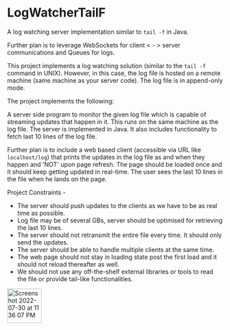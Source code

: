 # LogWatcherTailF
A log watching server implementation similar to `tail -f` in Java.

Further plan is to leverage WebSockets for client < - > server communications and Queues for logs.


This project implements a log watching solution (similar to the `tail -f` command in UNIX). However, in this case, the log file is hosted on a remote machine (same machine as your server code). The log file is in append-only mode.

The project implements the following:

A server side program to monitor the given log file which is capable of streaming updates that happen in it. This runs on the same machine as the log file. The server is implemented in Java. It also includes functionality to fetch last 10 lines of the log file.

Further plan is to include a web based client (accessible via URL like `localhost/log`) that prints the updates in the log file as and when they happen and 'NOT' upon page refresh. The page should be loaded once and it should keep getting updated in real-time. The user sees the last 10 lines in the file when he lands on the page.

Project Constraints -
- The server should push updates to the clients as we have to be as real time as possible.
- Log file may be of several GBs, server should be optimised for retrieving the last 10 lines.
- The server should not retransmit the entire file every time. It should only send the updates.
- The server should be able to handle multiple clients at the same time.
- The web page should not stay in loading state post the first load and it should not reload thereafter as well.
- We should not use any off-the-shelf external libraries or tools to read the file or provide tail-like functionalities.

<img width="80" alt="Screenshot 2022-07-30 at 11 36 07 PM" src="https://user-images.githubusercontent.com/6997802/181936083-5b4cdb04-0580-4a15-a794-5cadacf60e4e.png">
